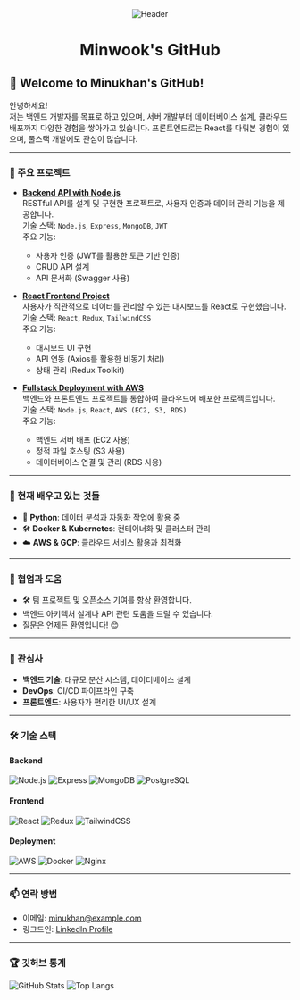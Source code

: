 <div align="center">
  <img src="https://capsule-render.vercel.app/api?type=waving&color=gradient&height=250&section=header&text=Minwook's%20GitHub&fontSize=45&fontAlign=50&fontAlignY=40&desc=Welcome%20to%20my%20GitHub!&descAlign=50&descAlignY=60&animation=fadeIn" alt="Header" />
  
  <h1 style="animation: blinker 1.5s linear infinite;">Minwook's GitHub</h1>
</div>


## 👋 Welcome to Minukhan's GitHub!

안녕하세요!  
저는 백엔드 개발자를 목표로 하고 있으며, 서버 개발부터 데이터베이스 설계, 클라우드 배포까지 다양한 경험을 쌓아가고 있습니다. 프론트엔드로는 React를 다뤄본 경험이 있으며, 풀스택 개발에도 관심이 많습니다.

---


### 🔭 주요 프로젝트

- **[Backend API with Node.js](https://github.com/minukhan/project-name)**  
  RESTful API를 설계 및 구현한 프로젝트로, 사용자 인증과 데이터 관리 기능을 제공합니다.  
  기술 스택: `Node.js`, `Express`, `MongoDB`, `JWT`  
  주요 기능:  
  - 사용자 인증 (JWT를 활용한 토큰 기반 인증)  
  - CRUD API 설계  
  - API 문서화 (Swagger 사용)  

- **[React Frontend Project](https://github.com/minukhan/project-name)**  
  사용자가 직관적으로 데이터를 관리할 수 있는 대시보드를 React로 구현했습니다.  
  기술 스택: `React`, `Redux`, `TailwindCSS`  
  주요 기능:  
  - 대시보드 UI 구현  
  - API 연동 (Axios를 활용한 비동기 처리)  
  - 상태 관리 (Redux Toolkit)  

- **[Fullstack Deployment with AWS](https://github.com/minukhan/project-name)**  
  백엔드와 프론트엔드 프로젝트를 통합하여 클라우드에 배포한 프로젝트입니다.  
  기술 스택: `Node.js`, `React`, `AWS (EC2, S3, RDS)`  
  주요 기능:  
  - 백엔드 서버 배포 (EC2 사용)  
  - 정적 파일 호스팅 (S3 사용)  
  - 데이터베이스 연결 및 관리 (RDS 사용)  

---

### 🌱 현재 배우고 있는 것들

- 🐍 **Python**: 데이터 분석과 자동화 작업에 활용 중  
- 🛠️ **Docker & Kubernetes**: 컨테이너화 및 클러스터 관리  
- ☁️ **AWS & GCP**: 클라우드 서비스 활용과 최적화  

---

### 🤝 협업과 도움

- 🛠️ 팀 프로젝트 및 오픈소스 기여를 항상 환영합니다.  
- 백엔드 아키텍처 설계나 API 관련 도움을 드릴 수 있습니다.  
- 질문은 언제든 환영입니다! 😊  

---

### 💬 관심사

- **백엔드 기술**: 대규모 분산 시스템, 데이터베이스 설계  
- **DevOps**: CI/CD 파이프라인 구축  
- **프론트엔드**: 사용자가 편리한 UI/UX 설계  

---

### 🛠️ 기술 스택

#### Backend
![Node.js](https://img.shields.io/badge/-Node.js-339933?logo=node.js&logoColor=white&style=flat)
![Express](https://img.shields.io/badge/-Express-000000?logo=express&logoColor=white&style=flat)
![MongoDB](https://img.shields.io/badge/-MongoDB-47A248?logo=mongodb&logoColor=white&style=flat)
![PostgreSQL](https://img.shields.io/badge/-PostgreSQL-336791?logo=postgresql&logoColor=white&style=flat)

#### Frontend
![React](https://img.shields.io/badge/-React-61DAFB?logo=react&logoColor=black&style=flat)
![Redux](https://img.shields.io/badge/-Redux-764ABC?logo=redux&logoColor=white&style=flat)
![TailwindCSS](https://img.shields.io/badge/-TailwindCSS-38B2AC?logo=tailwind-css&logoColor=white&style=flat)

#### Deployment
![AWS](https://img.shields.io/badge/-AWS-232F3E?logo=amazon-aws&logoColor=white&style=flat)
![Docker](https://img.shields.io/badge/-Docker-2496ED?logo=docker&logoColor=white&style=flat)
![Nginx](https://img.shields.io/badge/-Nginx-009639?logo=nginx&logoColor=white&style=flat)

---

### 📫 연락 방법

- 이메일: [minukhan@example.com](mailto:minukhan@example.com)  
- 링크드인: [LinkedIn Profile](https://linkedin.com/in/minukhan)  

---

### 🏆 깃허브 통계

![GitHub Stats](https://github-readme-stats.vercel.app/api?username=minukhan&show_icons=true&theme=radical)
![Top Langs](https://github-readme-stats.vercel.app/api/top-langs/?username=minukhan&layout=compact&theme=radical)
